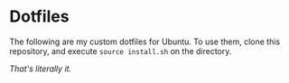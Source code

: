 # Dotfiles

The following are my custom dotfiles for Ubuntu. To use them, clone this repository, and execute `source install.sh` on the directory.

*That's literally it.*
